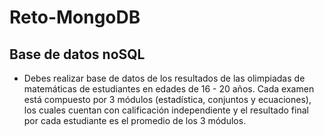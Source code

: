 # Reto-MongoDB

## Base de datos noSQL

- Debes realizar base de datos de los resultados de las olimpiadas de matemáticas de estudiantes en edades de 16 - 20 años. Cada examen está compuesto por 3 módulos (estadística, conjuntos y ecuaciones), los cuales cuentan con calificación independiente y el resultado final por cada estudiante es el promedio de los 3 módulos.